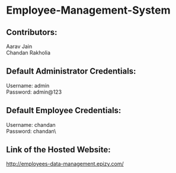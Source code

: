 # Employee-Management-System
## Contributors:
Aarav Jain\
Chandan Rakholia
## Default Administrator Credentials:
Username: admin\
Password: admin@123
## Default Employee Credentials:
Username: chandan\
Password: chandan\
## Link of the Hosted Website:
http://employees-data-management.epizy.com/
